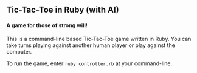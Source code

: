 ## Tic-Tac-Toe in Ruby (with AI)
#### A game for those of strong will!

This is a command-line based Tic-Tac-Toe game written in Ruby. You can take
turns playing against another human player or play against the computer.

To run the game, enter `ruby controller.rb` at your command-line.